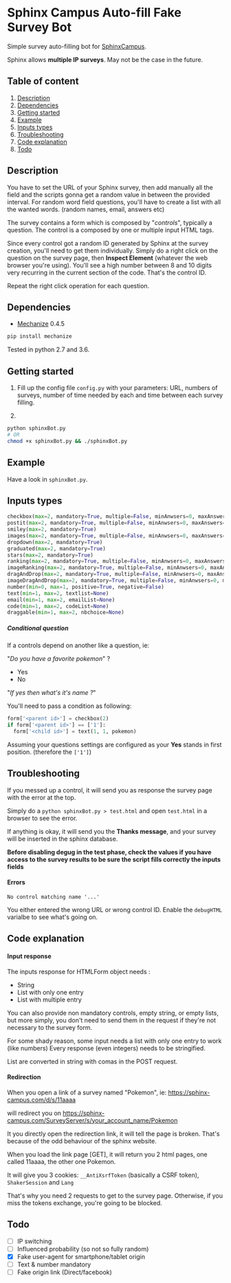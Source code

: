 # Sphinx Campus Auto-fill Fake Survey Bot

Simple survey auto-filling bot for [SphinxCampus](https://sphinx-campus.com/).

Sphinx allows **multiple IP surveys**. May not be the case in the future.

## Table of content

1. [Description](#description)
2. [Dependencies](#dependencies)
3. [Getting started](#getting-started)
4. [Example](#example)
5. [Inputs types](#inputs-types)
6. [Troubleshooting](#troubleshooting)
7. [Code explanation](#code-explanation)
8. [Todo](#todo)

## Description

You have to set the URL of your Sphinx survey, then add manually all the field and the scripts gonna get a random value in between the provided interval. For random word field questions, you'll have to create a list with all the wanted words. (random names, email, answers etc)

The survey contains a form which is composed by "*controls*", typically a question. The control is a composed by one or multiple input HTML tags.

Since every control got a random ID generated by Sphinx at the survey creation, you'll need to get them individually.
Simply do a right click on the question on the survey page, then **Inspect Element** (whatever the web browser you're using).
You'll see a high number between 8 and 10 digits very recurring in the current section of the code. That's the control ID.

Repeat the right click operation for each question.

## Dependencies

- [Mechanize](https://pypi.org/project/mechanize/) 0.4.5

```bash
pip install mechanize
```

Tested in python 2.7 and 3.6.

## Getting started

1. Fill up the config file `config.py` with your parameters: URL, numbers of surveys, number of time needed by each and time between each survey filling.

2. 

```bash
python sphinxBot.py
# OR
chmod +x sphinxBot.py && ./sphinxBot.py
```

## Example

Have a look in `sphinxBot.py`.

## Inputs types

```python
checkbox(max=2, mandatory=True, multiple=False, minAnwsers=0, maxAnswers=0)
postit(max=2, mandatory=True, multiple=False, minAnwsers=0, maxAnswers=0)
smiley(max=2, mandatory=True)
images(max=2, mandatory=True, multiple=False, minAnwsers=0, maxAnswers=0)
dropdown(max=2, mandatory=True)
graduated(max=2, mandatory=True)
stars(max=2, mandatory=True)
ranking(max=2, mandatory=True, multiple=False, minAnwsers=0, maxAnswers=0)
imageRanking(max=2, mandatory=True, multiple=False, minAnwsers=0, maxAnswers=0)
dragAndDrop(max=2, mandatory=True, multiple=False, minAnwsers=0, maxAnswers=0)
imageDragAndDrop(max=2, mandatory=True, multiple=False, minAnwsers=0, maxAnswers=0)
number(min=0, max=1, positive=True, negative=False)
text(min=1, max=2, textlist=None)
email(min=1, max=2, emailList=None)
code(min=1, max=2, codeList=None)
draggable(min=1, max=2, nbchoice=None)
```
##### Conditional question
If a controls depend on another like a question, ie:

"*Do you have a favorite pokemon*" ?
  - Yes
  - No

"*If yes then what's it's name ?*"

You'll need to pass a condition as following:

```python
form['<parent id>'] = checkbox(2)
if form['<parent id>'] == ['1']:
  form['<child id>'] = text(1, 1, pokemon)
```

Assuming your questions settings are configured as your **Yes** stands in first position. (therefore the `['1']`)

## Troubleshooting

If you messed up a control, it will send you as response the survey page with the error at the top.

Simply do a `python sphinxBot.py > test.html` and open `test.html` in a browser to see the error.

If anything is okay, it will send you the **Thanks message**, and your survey will be inserted in the sphinx database.

**Before disabling degug in the test phase, check the values if you have access to the survey results to be sure the script fills correctly the inputs fields**

#### Errors

`No control matching name '...'`

You either entered the wrong URL or wrong control ID.
Enable the `debugHTML` varialbe to see what's going on.

## Code explanation

#### Input response

The inputs response for HTMLForm object needs :
  * String
  * List with only one entry
  * List with multiple entry

You can also provide non mandatory controls, empty string, or empty lists, but more simply, you don't need to send them in the request if they're not necessary to the survey form.

For some shady reason, some input needs a list with only one entry to work (like numbers)
Every response (even integers) needs to be stringified.

List are converted in string with comas in the POST request.

#### Redirection

When you open a link of a survey named "Pokemon", ie: https://sphinx-campus.com/d/s/11aaaa

will redirect you on https://sphinx-campus.com/SurveyServer/s/your_account_name/Pokemon

It you directly open the redirection link, it will tell the page is broken. That's because of the odd behaviour of the sphinx website.

When you load the link page [GET], it will return you 2 html pages, one called 11aaaa, the other one Pokemon.

It will give you 3 cookies: `__AntiXsrfToken` (basically a CSRF token), `ShakerSession` and `Lang`

That's why you need 2 requests to get to the survey page. Otherwise, if you miss the tokens exchange, you're going to be blocked.

## Todo

- [ ] IP switching
- [ ] Influenced probability (so not so fully random)
- [x] Fake user-agent for smartphone/tablet origin
- [ ] Text & number mandatory
- [ ] Fake origin link (Direct/facebook)
